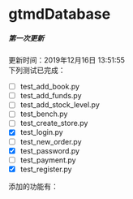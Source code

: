 # gtmdDatabase


##### 第一次更新
更新时间：2019年12月16日 13:51:55  
下列测试已完成：
-[ ] test_add_book.py	
-[ ] test_add_funds.py	
-[ ] test_add_stock_level.py
-[ ] test_bench.py
-[ ] test_create_store.py	
-[x] test_login.py	
-[ ] test_new_order.py	
-[x] test_password.py	
-[ ] test_payment.py	
-[x] test_register.py  

添加的功能有：
